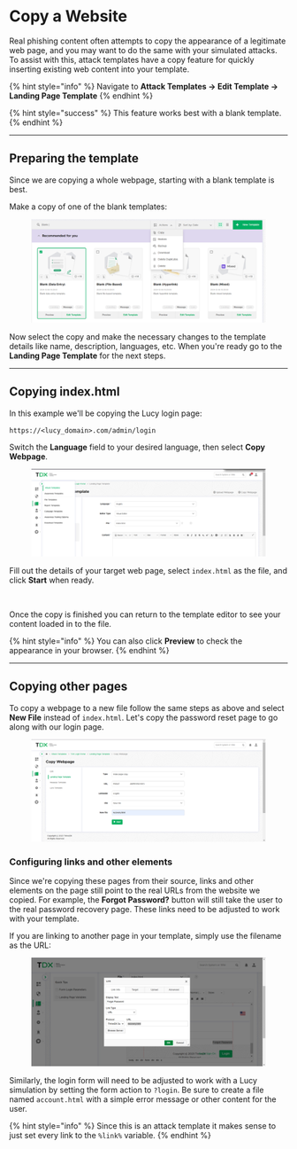 # Copy a Website

Real phishing content often attempts to copy the appearance of a legitimate web page, and you may want to do the same with your simulated attacks. To assist with this, attack templates have a copy feature for quickly inserting existing web content into your template.

{% hint style="info" %}
Navigate to **Attack Templates -> Edit Template -> Landing Page Template**
{% endhint %}

{% hint style="success" %}
This feature works best with a blank template.
{% endhint %}

***

## Preparing the template

Since we are copying a whole webpage, starting with a blank template is best.

Make a copy of one of the blank templates:

<figure><img src="../../.gitbook/assets/image (910).png" alt=""><figcaption></figcaption></figure>

Now select the copy and make the necessary changes to the template details like name, description, languages, etc. When you're ready go to the **Landing Page Template** for the next steps.

***

## Copying index.html

In this example we'll be copying the Lucy login page:

```
https://<lucy_domain>.com/admin/login
```

Switch the **Language** field to your desired language, then select **Copy Webpage**.

<figure><img src="../../.gitbook/assets/image (913).png" alt=""><figcaption></figcaption></figure>

Fill out the details of your target web page, select `index.html` as the file, and click **Start** when ready.

<figure><img src="../../.gitbook/assets/image (954).png" alt=""><figcaption></figcaption></figure>

Once the copy is finished you can return to the template editor to see your content loaded in to the file.

{% hint style="info" %}
You can also click **Preview** to check the appearance in your browser.
{% endhint %}

***

## Copying other pages

To copy a webpage to a new file follow the same steps as above and select **New File** instead of `index.html`. Let's copy the password reset page to go along with our login page.

<figure><img src="../../.gitbook/assets/image (957).png" alt=""><figcaption></figcaption></figure>

### Configuring links and other elements

Since we're copying these pages from their source, links and other elements on the page still point to the real URLs from the website we copied. For example, the **Forgot Password?** button will still take the user to the real password recovery page. These links need to be adjusted to work with your template.

If you are linking to another page in your template, simply use the filename as the URL:

<figure><img src="../../.gitbook/assets/image (956).png" alt=""><figcaption></figcaption></figure>

Similarly, the login form will need to be adjusted to work with a Lucy simulation by setting the form action to `?login`. Be sure to create a file named `account.html` with a simple error message or other content for the user.

{% hint style="info" %}
Since this is an attack template it makes sense to just set every link to the `%link%` variable.
{% endhint %}
